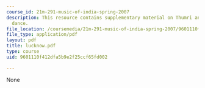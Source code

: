 ```yaml
---
course_id: 21m-291-music-of-india-spring-2007
description: This resource contains supplementary material on Thumri and classical
  dance.
file_location: /coursemedia/21m-291-music-of-india-spring-2007/9601110f412dfa5b9e2f25ccf65fd002_lucknow.pdf
file_type: application/pdf
layout: pdf
title: lucknow.pdf
type: course
uid: 9601110f412dfa5b9e2f25ccf65fd002

---
```

None